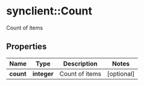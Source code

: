 # synclient::Count

Count of items
## Properties
Name | Type | Description | Notes
------------ | ------------- | ------------- | -------------
**count** | **integer** | Count of items | [optional] 


